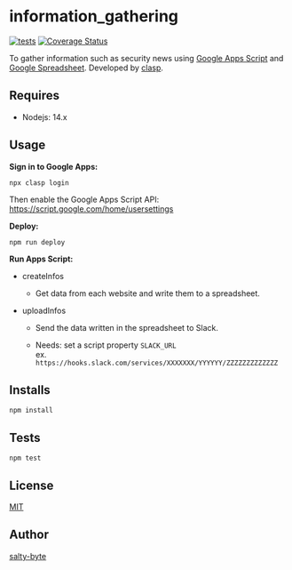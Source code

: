 # information_gathering

[![tests](https://github.com/salty-byte/information_gathering/workflows/test/badge.svg)](https://github.com/salty-byte/information_gathering/actions?workflow=test)
[![Coverage Status](https://coveralls.io/repos/github/salty-byte/information_gathering/badge.svg?branch=main)](https://coveralls.io/github/salty-byte/information_gathering?branch=main)

To gather information such as security news using [Google Apps Script](https://developers.google.com/apps-script/) and [Google Spreadsheet](https://developers.google.com/apps-script/reference/spreadsheet).
Developed by [clasp](https://github.com/google/clasp).

## Requires

- Nodejs: 14.x

## Usage

**Sign in to Google Apps:**

```shell
npx clasp login
```

Then enable the Google Apps Script API: https://script.google.com/home/usersettings

**Deploy:**

```shell
npm run deploy
```

**Run Apps Script:**

- createInfos

  - Get data from each website and write them to a spreadsheet.

- uploadInfos

  - Send the data written in the spreadsheet to Slack.

  - Needs: set a script property `SLACK_URL`  
    ex. `https://hooks.slack.com/services/XXXXXXX/YYYYYY/ZZZZZZZZZZZZZ`

## Installs

```shell
npm install
```

## Tests

```shell
npm test
```

## License

[MIT](https://github.com/salty-byte/information_gathering/blob/development/LICENSE)

## Author

[salty-byte](https://github.com/salty-byte)
